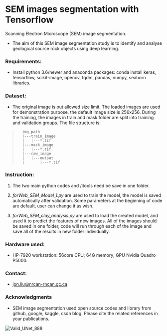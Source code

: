 # SEM images segmentation with Tensorflow

Scanning Electron Microscope (SEM) image segmentation.
* The aim of this SEM image segmentation study is to identify and analyse geological source rock objects using deep learning.    


### Requirements: 

* Install python 3.6/newer and anaconda packages: conda install keras, tensorflow, scikit-image, opencv, tqdm, pandas, numpy, seaborn libraries.


### Dataset: 

* The original image is out allowed size limit. The loaded images are used for demonstration purpose, the default image size is 256x256. During the training, the images in train and mask folder are split into training and validation groups. The file structure is:

>       img_path
>       |---train_image
>       |   |---*.tif
>       |---mask_image
>       |   |---*.tif
>       |---raw_image
>       |   |---output
>       |       |---*.tif


### Instruction:

   1. The two main python codes and /itools need be save in one folder.

   2. _forWeb_SEM_Model_1.py_ are used to train the model, the model is saved automatically after validation. Some parameters at the beginning of code are default, user can change it as wish.

   3. _forWeb_SEM_clay_analysis.py_ are used to load the created model, and used it to predict the features of new images. All of the images should be saved in one folder, code will run through each of the image and save all of the results in new folder individually.


### Hardware used: 

* HP-7920 workstation: 56core CPU; 64G memory; GPU Nvidia Quadro P5000.


### Contact: 

* jon.liu@nrcan-rncan.gc.ca


### Acknowledgments

* SEM image segmentation used open source codes and library from github, google, kaggle, csdn blog. Please cite the related references in your publications.

![Valid_UNet_888](https://user-images.githubusercontent.com/39324742/134574385-97bdcab8-d188-4675-8fc5-d42bddc5d337.png)

